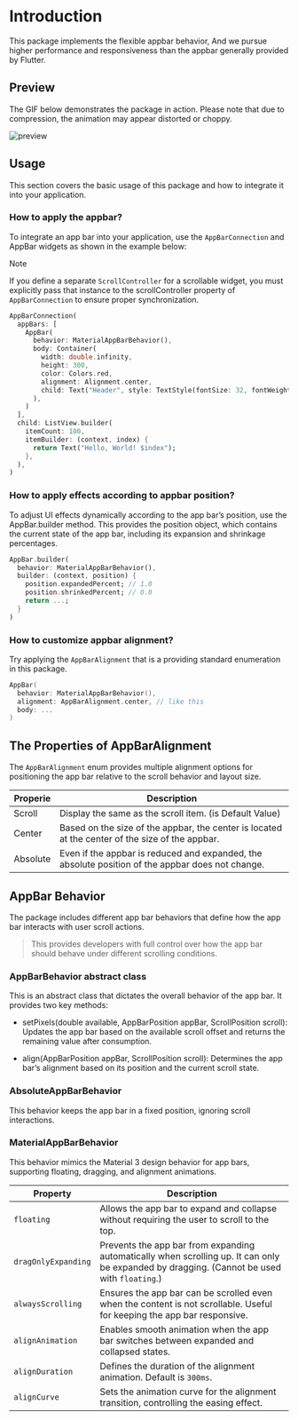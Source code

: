 # Introduction
This package implements the flexible appbar behavior, And we pursue higher performance and responsiveness than the appbar generally provided by Flutter.

## Preview
The GIF below demonstrates the package in action. Please note that due to compression, the animation may appear distorted or choppy.

![preview](https://github.com/user-attachments/assets/9b077c66-83c3-4374-b217-f37dbe644d01)

## Usage
This section covers the basic usage of this package and how to integrate it into your application.

### How to apply the appbar?
To integrate an app bar into your application, use the `AppBarConnection` and AppBar widgets as shown in the example below:

> [!NOTE]
> If you define a separate `ScrollController` for a scrollable widget, you must explicitly pass that instance to the scrollController property of `AppBarConnection` to ensure proper synchronization.

```dart
AppBarConnection(
  appBars: [
    AppBar(
      behavior: MaterialAppBarBehavior(),
      body: Container(
        width: double.infinity,
        height: 300,
        color: Colors.red,
        alignment: Alignment.center,
        child: Text("Header", style: TextStyle(fontSize: 32, fontWeight: FontWeight.bold)),
      ),
    )
  ],
  child: ListView.builder(
    itemCount: 100,
    itemBuilder: (context, index) {
      return Text("Hello, World! $index");
    },
  ),
)
```

### How to apply effects according to appbar position?
To adjust UI effects dynamically according to the app bar’s position, use the AppBar.builder method. This provides the position object, which contains the current state of the app bar, including its expansion and shrinkage percentages.

```dart
AppBar.builder(
  behavior: MaterialAppBarBehavior(),
  builder: (context, position) {
    position.expandedPercent; // 1.0
    position.shrinkedPercent; // 0.0
    return ...;
  }
)
```

### How to customize appbar alignment?
Try applying the `AppBarAlignment` that is a providing standard enumeration in this package.

```kotlin
AppBar(
  behavior: MaterialAppBarBehavior(),
  alignment: AppBarAlignment.center, // like this
  body: ...
)
```

## The Properties of AppBarAlignment
The `AppBarAlignment` enum provides multiple alignment options for positioning the app bar relative to the scroll behavior and layout size.

| Properie | Description
| ------ | ------ |
| Scroll | Display the same as the scroll item. (is Default Value)
| Center | Based on the size of the appbar, the center is located at the center of the size of the appbar.
| Absolute | Even if the appbar is reduced and expanded, the absolute position of the appbar does not change.

## AppBar Behavior
The package includes different app bar behaviors that define how the app bar interacts with user scroll actions.

> This provides developers with full control over how the app bar should behave under different scrolling conditions.

### AppBarBehavior abstract class
This is an abstract class that dictates the overall behavior of the app bar. It provides two key methods:

- setPixels(double available, AppBarPosition appBar, ScrollPosition scroll): Updates the app bar based on the available scroll offset and returns the remaining value after consumption.

- align(AppBarPosition appBar, ScrollPosition scroll): Determines the app bar’s alignment based on its position and the current scroll state.

### AbsoluteAppBarBehavior
This behavior keeps the app bar in a fixed position, ignoring scroll interactions.

### MaterialAppBarBehavior
This behavior mimics the Material 3 design behavior for app bars, supporting floating, dragging, and alignment animations.

| Property | Description |
|----------|-------------|
| `floating` | Allows the app bar to expand and collapse without requiring the user to scroll to the top. |
| `dragOnlyExpanding` | Prevents the app bar from expanding automatically when scrolling up. It can only be expanded by dragging. (Cannot be used with `floating`.) |
| `alwaysScrolling` | Ensures the app bar can be scrolled even when the content is not scrollable. Useful for keeping the app bar responsive. |
| `alignAnimation` | Enables smooth animation when the app bar switches between expanded and collapsed states. |
| `alignDuration` | Defines the duration of the alignment animation. Default is `300ms`. |
| `alignCurve` | Sets the animation curve for the alignment transition, controlling the easing effect. |

